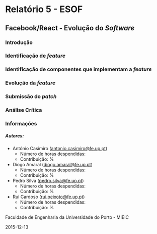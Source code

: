 # Relatório 5 - ESOF
## Facebook/React - Evolução do *Software*

### <a name="introducao"></a>Introdução


### <a name="feature"></a>Identificação de *feature*


### <a name="componentes"></a>Identificação de componentes que implementam a *feature*


### <a name="evolução"></a>Evolução da *feature*


### <a name="submissao"></a>Submissão do *patch*



### <a name="analise"></a>Análise Crítica




### <a name="info"></a>Informações




##### Autores:

* António Casimiro (antonio.casimiro@fe.up.pt)
	* Número de horas despendidas: 
	* Contribuição: %
* Diogo Amaral (diogo.amaral@fe.up.pt)
	* Número de horas despendidas: 
	* Contribuição: %
* Pedro Silva (pedro.silva@fe.up.pt)
	* Número de horas despendidas: 
	* Contribuição: %
* Rui Cardoso (rui.peixoto@fe.up.pt)
	* Número de horas despendidas: 
	* Contribuição: %

Faculdade de Engenharia da Universidade do Porto - MIEIC

2015-12-13
